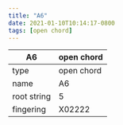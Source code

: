 ```yaml
---
title: "A6"
date: 2021-01-10T10:14:17-0800
tags: [open chord]
---
```


|A6|open chord|
|---|---|
|type|open chord|
|name|A6|
|root string|5|
|fingering|X02222|
